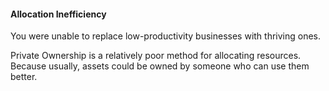 #### Allocation Inefficiency

You were unable to replace low-productivity businesses with thriving ones.

Private Ownership is a relatively poor method for allocating resources. Because usually, assets could be owned by someone who can use them better.

